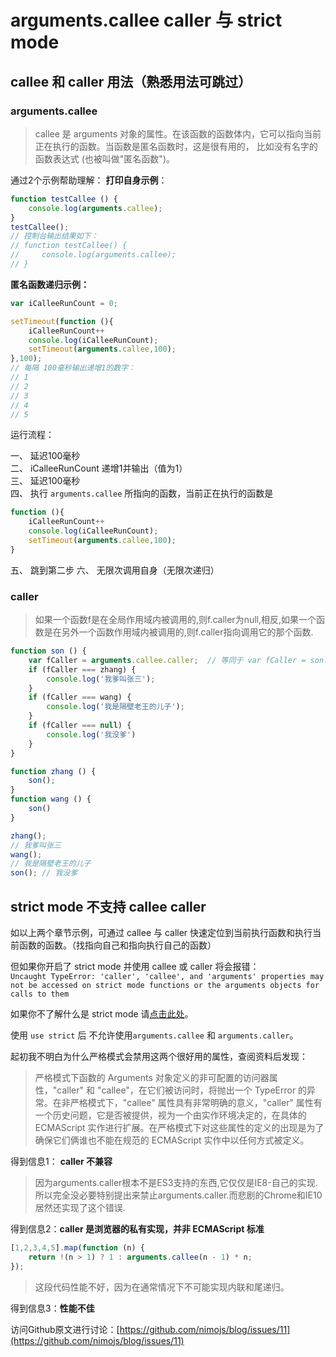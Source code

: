 arguments.callee caller 与 strict mode
==============================
<!--_PAGEDATA
{
    "title": "arguments.callee caller 与 strict mode",
    "githubissuesid": 11,
    "createData": "2015-03-08",
    "keywords": "arguments,arguments.callee,arguments.caller,use strict,strict",
    "description":"严格模式（use strict）为什么不支持 arguments.callee 和 arguments.caller"
}
_PAGEDATA-->

callee 和 caller 用法（熟悉用法可跳过）
--------------------------------

### arguments.callee
> callee 是 arguments 对象的属性。在该函数的函数体内，它可以指向当前正在执行的函数。当函数是匿名函数时，这是很有用的， 比如没有名字的函数表达式 (也被叫做"匿名函数")。

通过2个示例帮助理解：
**打印自身示例**：
```javascript
function testCallee () {
    console.log(arguments.callee);
}
testCallee();
// 控制台输出结果如下：
// function testCallee() {
//     console.log(arguments.callee);
// }
```
**匿名函数递归示例：**
```javascript
var iCalleeRunCount = 0;

setTimeout(function (){
	iCalleeRunCount++
    console.log(iCalleeRunCount);
    setTimeout(arguments.callee,100);
},100);
// 每隔 100毫秒输出递增1的数字：
// 1
// 2
// 3
// 4
// 5
```
运行流程：

一、 延迟100毫秒  
二、 iCalleeRunCount 递增1并输出（值为1）  
三、 延迟100毫秒  
四、 执行 `arguments.callee` 所指向的函数，当前正在执行的函数是
```javascript
function (){
	iCalleeRunCount++
    console.log(iCalleeRunCount);
    setTimeout(arguments.callee,100);
}
```
五、 跳到第二步
六、 无限次调用自身（无限次递归）

### caller
> 如果一个函数f是在全局作用域内被调用的,则f.caller为null,相反,如果一个函数是在另外一个函数作用域内被调用的,则f.caller指向调用它的那个函数.


```javascript
function son () {
    var fCaller = arguments.callee.caller;	// 等同于 var fCaller = son.caller
    if (fCaller === zhang) {
        console.log('我爹叫张三');
    }
    if (fCaller === wang) {
        console.log('我是隔壁老王的儿子');
    }
    if (fCaller === null) {
        console.log('我没爹')
    }
}

function zhang () {
    son();
}
function wang () {
    son()
}

zhang();
// 我爹叫张三
wang();
// 我是隔壁老王的儿子
son(); // 我没爹
```


strict mode 不支持 callee caller
------------------------------

如以上两个章节示例，可通过 callee 与 caller 快速定位到当前执行函数和执行当前函数的函数。（找指向自己和指向执行自己的函数）

但如果你开启了 strict mode 并使用 callee 或 caller 将会报错：  
`Uncaught TypeError: 'caller', 'callee', and 'arguments' properties may not be accessed on strict mode functions or the arguments objects for calls to them`  

如果你不了解什么是 strict mode 请[点击此处](http://www.ruanyifeng.com/blog/2013/01/javascript_strict_mode.html)。

使用 `use strict` 后 不允许使用`arguments.callee` 和 `arguments.caller`。

起初我不明白为什么严格模式会禁用这两个很好用的属性，查阅资料后发现：

> 严格模式下函数的 Arguments 对象定义的非可配置的访问器属性，"caller" 和 "callee"，在它们被访问时，将抛出一个 TypeError 的异常。在非严格模式下，"callee" 属性具有非常明确的意义，"caller" 属性有一个历史问题，它是否被提供，视为一个由实作环境决定的，在具体的 ECMAScript 实作进行扩展。在严格模式下对这些属性的定义的出现是为了确保它们俩谁也不能在规范的 ECMAScript 实作中以任何方式被定义。

得到信息1： **caller 不兼容**

> 因为arguments.caller根本不是ES3支持的东西,它仅仅是IE8-自己的实现.所以完全没必要特别提出来禁止arguments.caller.而悲剧的Chrome和IE10居然还实现了这个错误. 

得到信息2：**caller 是浏览器的私有实现，并非 ECMAScript 标准**

```javascript
[1,2,3,4,5].map(function (n) {
    return !(n > 1) ? 1 : arguments.callee(n - 1) * n;
});
```
> 这段代码性能不好，因为在通常情况下不可能实现内联和尾递归。

得到信息3：**性能不佳**



访问Github原文进行讨论：[https://github.com/nimojs/blog/issues/11](https://github.com/nimojs/blog/issues/11)